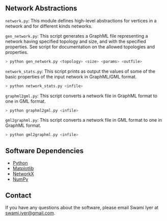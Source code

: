 ## Network Abstractions

`network.py`: This module defines high-level abstractions for vertices in a network and for different kinds networks.

`gen_network.py`: This script generates a GraphML file representing a network having specified topology and size, and with the specified properties. See script for documentation on the allowed topologies and properties.

```bash
> python gen_network.py <topology> <size> <params> <outfile>
```

`network_stats.py`: This script prints as output the values of some of the basic properties of the input network in GraphML/GML format.

```bash
> python network_stats.py <infile>
```

`graphml2gml.py`: This script converts a network file in GraphML format to one in GML format.

```bash
> python graphml2gml.py <infile>
```

`gml2graphml.py`: This script converts a network file in GML format to one in GraphML format.

```bash
> python gml2graphml.py <infile>
```

## Software Dependencies

* [Python](https://www.python.org/)
* [Matplotlib](http://matplotlib.org/)
* [NetworkX](https://networkx.github.io/)
* [NumPy](http://www.numpy.org/)

## Contact

If you have any questions about the software, please email Swami Iyer at 
swami.iyer@gmail.com.
